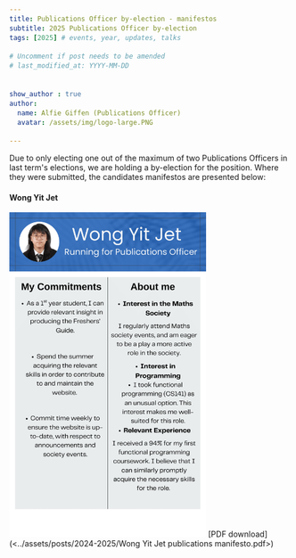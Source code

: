 ```yaml
---
title: Publications Officer by-election - manifestos
subtitle: 2025 Publications Officer by-election
tags: [2025] # events, year, updates, talks

# Uncomment if post needs to be amended
# last_modified_at: YYYY-MM-DD


show_author : true
author:
  name: Alfie Giffen (Publications Officer)
  avatar: /assets/img/logo-large.PNG

---
```


Due to only electing one out of the maximum of two Publications Officers in last term's elections, we are holding a by-election for the position. Where they were submitted, the candidates manifestos are presented below:

#### Wong Yit Jet
<img src="../assets/posts/2024-2025/Wong Yit Jet publications manifesto.png" alt="Wong Yit Jet" width="70%"/>
[PDF download](<../assets/posts/2024-2025/Wong Yit Jet publications manifesto.pdf>)
